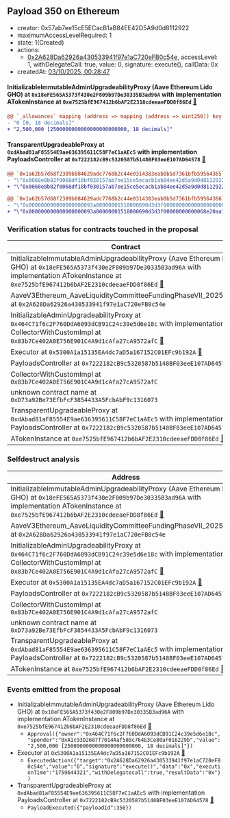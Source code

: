 ## Payload 350 on Ethereum

- creator: 0x57ab7ee15cE5ECacB1aB84EE42D5A9d0d8112922
- maximumAccessLevelRequired: 1
- state: 1(Created)
- actions:
  - [0x2A628Da62926a430533941f97e1aC720eFB0c54e](https://etherscan.io/address/0x2A628Da62926a430533941f97e1aC720eFB0c54e), accessLevel: 1, withDelegateCall: true, value: 0, signature: execute(), callData: 0x
- createdAt: [03/10/2025, 00:28:47](https://etherscan.io/tx/0x40fe6ab59012c70df203fb2d3d438fa2c379b8894738a76890d6a805b44b92d2)

#### InitializableImmutableAdminUpgradeabilityProxy (Aave Ethereum Lido GHO) at `0x18eFE565A5373f430e2F809b97De30335B3ad96A` with implementation ATokenInstance at `0xe7525bfE967412b6bAF2E2310cdeeaeFDD8f86Ed` [:ghost:](https://github.com/bgd-labs/aave-address-book  "AaveV3EthereumLido.ASSETS.GHO.A_TOKEN")

```diff
@@ `_allowances` mapping (address => mapping (address => uint256)) key `0x464c71f6c2f760dda6093dcb91c24c39e5d6e18c`.0xa1c93d2687f7014aaf588c764e3ce80af016229b @@
- "0 [0, 18 decimals]"
+ "2,500,000 [2500000000000000000000000, 18 decimals]"

```
#### TransparentUpgradeableProxy at `0xdAbad81aF85554E9ae636395611C58F7eC1aAEc5` with implementation PayloadsController at `0x7222182cB9c5320587b5148BF03eeE107AD64578` [:ghost:](https://github.com/bgd-labs/aave-address-book  "GovernanceV3Ethereum.PAYLOADS_CONTROLLER")

```diff
@@ `0x1a62b57d68f2389b884629adc7768b2c44e0314383eab0b5d7361bfb59564365` raw  @@
- "\"0x0068e0b82f0068df18bf020157ab7ee15ce5ecacb1ab84ee42d5a9d0d8112922\""
+ "\"0x0068e0b82f0068df18bf030157ab7ee15ce5ecacb1ab84ee42d5a9d0d8112922\""

@@ `0x1a62b57d68f2389b884629adc7768b2c44e0314383eab0b5d7361bfb59564366` raw  @@
- "\"0x000000000000000000093a80000001518000690d3d3f00000000000000000000\""
+ "\"0x000000000000000000093a80000001518000690d3d3f00000000000068e20aa1\""

```
### Verification status for contracts touched in the proposal

| Contract | Status |
|---------|------------|
| InitializableImmutableAdminUpgradeabilityProxy (Aave Ethereum Lido GHO) at `0x18eFE565A5373f430e2F809b97De30335B3ad96A` with implementation ATokenInstance at `0xe7525bfE967412b6bAF2E2310cdeeaeFDD8f86Ed` [:ghost:](https://github.com/bgd-labs/aave-address-book  "AaveV3EthereumLido.ASSETS.GHO.A_TOKEN") | Contract |
| AaveV3Ethereum_AaveLiquidityCommitteeFundingPhaseVII_20250930 at `0x2A628Da62926a430533941f97e1aC720eFB0c54e` | Contract |
| InitializableAdminUpgradeabilityProxy at `0x464C71f6c2F760DdA6093dCB91C24c39e5d6e18c` with implementation CollectorWithCustomImpl at `0x83b7Ce402A0E756E901C4A9d1cAfa27cA9572afC` [:ghost:](https://github.com/bgd-labs/aave-address-book  "AaveV2Ethereum.COLLECTOR") | Contract |
| Executor at `0x5300A1a15135EA4dc7aD5a167152C01EFc9b192A` [:ghost:](https://github.com/bgd-labs/aave-address-book  "AaveV2Ethereum.POOL_ADMIN") | Contract |
| PayloadsController at `0x7222182cB9c5320587b5148BF03eeE107AD64578` | Contract |
| CollectorWithCustomImpl at `0x83b7Ce402A0E756E901C4A9d1cAfa27cA9572afC` | Contract |
| unknown contract name at `0xD73a92Be73EfbFcF3854433A5FcbAbF9c1316073` | EOA |
| TransparentUpgradeableProxy at `0xdAbad81aF85554E9ae636395611C58F7eC1aAEc5` with implementation PayloadsController at `0x7222182cB9c5320587b5148BF03eeE107AD64578` [:ghost:](https://github.com/bgd-labs/aave-address-book  "GovernanceV3Ethereum.PAYLOADS_CONTROLLER") | Contract |
| ATokenInstance at `0xe7525bfE967412b6bAF2E2310cdeeaeFDD8f86Ed` [:ghost:](https://github.com/bgd-labs/aave-address-book  "AaveV3EthereumLido.DEFAULT_A_TOKEN_IMPL") | Contract |

### Selfdestruct analysis

| Address | Result |
|---------|------------|
| InitializableImmutableAdminUpgradeabilityProxy (Aave Ethereum Lido GHO) at `0x18eFE565A5373f430e2F809b97De30335B3ad96A` with implementation ATokenInstance at `0xe7525bfE967412b6bAF2E2310cdeeaeFDD8f86Ed` [:ghost:](https://github.com/bgd-labs/aave-address-book  "AaveV3EthereumLido.ASSETS.GHO.A_TOKEN") | DelegateCall |
| AaveV3Ethereum_AaveLiquidityCommitteeFundingPhaseVII_20250930 at `0x2A628Da62926a430533941f97e1aC720eFB0c54e` | Safe |
| InitializableAdminUpgradeabilityProxy at `0x464C71f6c2F760DdA6093dCB91C24c39e5d6e18c` with implementation CollectorWithCustomImpl at `0x83b7Ce402A0E756E901C4A9d1cAfa27cA9572afC` [:ghost:](https://github.com/bgd-labs/aave-address-book  "AaveV2Ethereum.COLLECTOR") | DelegateCall |
| Executor at `0x5300A1a15135EA4dc7aD5a167152C01EFc9b192A` [:ghost:](https://github.com/bgd-labs/aave-address-book  "AaveV2Ethereum.POOL_ADMIN") | DelegateCall |
| PayloadsController at `0x7222182cB9c5320587b5148BF03eeE107AD64578` | Safe |
| CollectorWithCustomImpl at `0x83b7Ce402A0E756E901C4A9d1cAfa27cA9572afC` | Safe |
| unknown contract name at `0xD73a92Be73EfbFcF3854433A5FcbAbF9c1316073` | EOA |
| TransparentUpgradeableProxy at `0xdAbad81aF85554E9ae636395611C58F7eC1aAEc5` with implementation PayloadsController at `0x7222182cB9c5320587b5148BF03eeE107AD64578` [:ghost:](https://github.com/bgd-labs/aave-address-book  "GovernanceV3Ethereum.PAYLOADS_CONTROLLER") | DelegateCall |
| ATokenInstance at `0xe7525bfE967412b6bAF2E2310cdeeaeFDD8f86Ed` [:ghost:](https://github.com/bgd-labs/aave-address-book  "AaveV3EthereumLido.DEFAULT_A_TOKEN_IMPL") | Safe |

### Events emitted from the proposal

- InitializableImmutableAdminUpgradeabilityProxy (Aave Ethereum Lido GHO) at `0x18eFE565A5373f430e2F809b97De30335B3ad96A` with implementation ATokenInstance at `0xe7525bfE967412b6bAF2E2310cdeeaeFDD8f86Ed` [:ghost:](https://github.com/bgd-labs/aave-address-book  "AaveV3EthereumLido.ASSETS.GHO.A_TOKEN")
  - `Approval({"owner":"0x464C71f6c2F760DdA6093dCB91C24c39e5d6e18c","spender":"0xA1c93D2687f7014Aaf588c764E3Ce80aF016229b","value":"2,500,000 [2500000000000000000000000, 18 decimals]"})`
- Executor at `0x5300A1a15135EA4dc7aD5a167152C01EFc9b192A` [:ghost:](https://github.com/bgd-labs/aave-address-book  "AaveV2Ethereum.POOL_ADMIN")
  - `ExecutedAction({"target":"0x2A628Da62926a430533941f97e1aC720eFB0c54e","value":"0","signature":"execute()","data":"0x","executionTime":"1759644321","withDelegatecall":true,"resultData":"0x"})`
- TransparentUpgradeableProxy at `0xdAbad81aF85554E9ae636395611C58F7eC1aAEc5` with implementation PayloadsController at `0x7222182cB9c5320587b5148BF03eeE107AD64578` [:ghost:](https://github.com/bgd-labs/aave-address-book  "GovernanceV3Ethereum.PAYLOADS_CONTROLLER")
  - `PayloadExecuted({"payloadId":350})`
